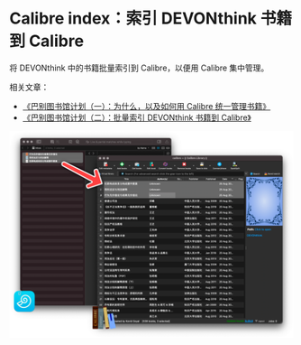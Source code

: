 # Calibre index：索引 DEVONthink 书籍到 Calibre

将 DEVONthink 中的书籍批量索引到 Calibre，以便用 Calibre 集中管理。

相关文章：

- [《巴别图书馆计划（一）：为什么，以及如何用 Calibre 统一管理书籍》](https://utgd.net/article/20253)
- [《巴别图书馆计划（二）：批量索引 DEVONthink 书籍到 Calibre》](https://utgd.net/article/20254)

![title](img.png)